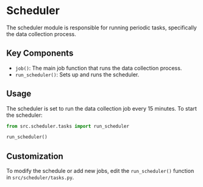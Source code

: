 # Scheduler

The scheduler module is responsible for running periodic tasks, specifically the data collection process.

## Key Components

- `job()`: The main job function that runs the data collection process.
- `run_scheduler()`: Sets up and runs the scheduler.

## Usage

The scheduler is set to run the data collection job every 15 minutes. To start the scheduler:

```python
from src.scheduler.tasks import run_scheduler

run_scheduler()
```

## Customization
To modify the schedule or add new jobs, edit the `run_scheduler()` function in `src/scheduler/tasks.py`.
